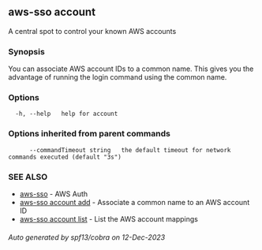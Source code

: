 ## aws-sso account

A central spot to control your known AWS accounts

### Synopsis

You can associate AWS account IDs to a common name. This
gives you the advantage of running the login command
using the common name.

### Options

```
  -h, --help   help for account
```

### Options inherited from parent commands

```
      --commandTimeout string   the default timeout for network commands executed (default "3s")
```

### SEE ALSO

* [aws-sso](aws-sso.md)	 - AWS Auth
* [aws-sso account add](aws-sso_account_add.md)	 - Associate a common name to an AWS account ID
* [aws-sso account list](aws-sso_account_list.md)	 - List the AWS account mappings

###### Auto generated by spf13/cobra on 12-Dec-2023
